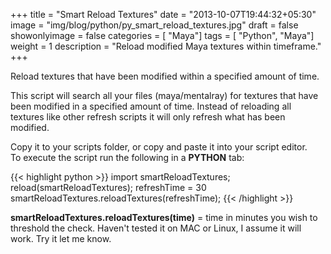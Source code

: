 +++
title = "Smart Reload Textures"
date = "2013-10-07T19:44:32+05:30"
image = "img/blog/python/py_smart_reload_textures.jpg"
draft = false
showonlyimage = false
categories = [ "Maya"]
tags = [ "Python", "Maya"]
weight = 1
description = "Reload modified Maya textures within timeframe."
+++

Reload textures that have been modified within a specified amount of time.
<!--more-->

This script will search all your files (maya/mentalray) for textures that have been modified in a specified amount of time.
Instead of reloading all textures like other refresh scripts it will only refresh what has been modified. 

Copy it to your scripts folder, or copy and paste it into your script editor.  
To execute the script run the following in a **PYTHON** tab:

{{< highlight python >}}
import smartReloadTextures;  
reload(smartReloadTextures);
refreshTime = 30
smartReloadTextures.reloadTextures(refreshTime);
{{< /highlight >}}

<!-- {{< gist gist_sha1_hash >}}  -->
<!-- <script src="https://gist.github.com/markserena/6984202.js"></script> -->


**smartReloadTextures.reloadTextures(time)** = time in minutes you wish to threshold the check.
Haven't tested it on MAC or Linux, I assume it will work. Try it let me know.